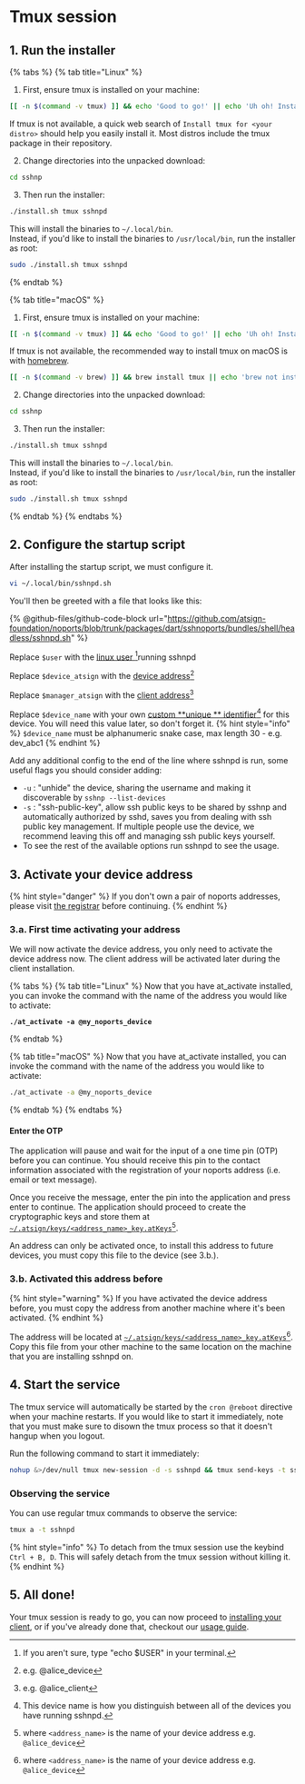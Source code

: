 # Tmux session

## 1. Run the installer

{% tabs %}
{% tab title="Linux" %}
1. First, ensure tmux is installed on your machine:

```sh
[[ -n $(command -v tmux) ]] && echo 'Good to go!' || echo 'Uh oh! Install tmux before continuing...'
```

If tmux is not available, a quick web search of `Install tmux for <your distro>` should help you easily install it. Most distros include the tmux package in their repository.

2. Change directories into the unpacked download:

```sh
cd sshnp
```

3. Then run the installer:

```sh
./install.sh tmux sshnpd
```

This will install the binaries to `~/.local/bin`.\
Instead, if you'd like to install the binaries to `/usr/local/bin`, run the installer as root:

```sh
sudo ./install.sh tmux sshnpd
```
{% endtab %}

{% tab title="macOS" %}
1. First, ensure tmux is installed on your machine:

```sh
[[ -n $(command -v tmux) ]] && echo 'Good to go!' || echo 'Uh oh! Install tmux before continuing...'
```

If tmux is not available, the recommended way to install tmux on macOS is with [homebrew](https://brew.sh).

```sh
[[ -n $(command -v brew) ]] && brew install tmux || echo 'brew not installed, first install brew at https://brew.sh, then run this command again.'
```

2. Change directories into the unpacked download:

```sh
cd sshnp
```

3. Then run the installer:

```sh
./install.sh tmux sshnpd
```

This will install the binaries to `~/.local/bin`.\
Instead, if you'd like to install the binaries to `/usr/local/bin`, run the installer as root:

```sh
sudo ./install.sh tmux sshnpd
```
{% endtab %}
{% endtabs %}

## 2. Configure the startup script

After installing the startup script, we must configure it.

```bash
vi ~/.local/bin/sshnpd.sh
```

You'll then be greeted with a file that looks like this:

{% @github-files/github-code-block url="https://github.com/atsign-foundation/noports/blob/trunk/packages/dart/sshnoports/bundles/shell/headless/sshnpd.sh" %}

Replace `$user` with the [linux user ](#user-content-fn-1)[^1]running sshnpd

Replace `$device_atsign` with the [device address](#user-content-fn-2)[^2]

Replace `$manager_atsign` with the [client address](#user-content-fn-3)[^3]

Replace `$device_name` with your own [custom **unique
** identifier](#user-content-fn-4)[^4] for this device. You will need this
value later, so don't forget it.
{% hint style="info" %}
`$device_name` must be alphanumeric snake case, max length 30 - e.g. dev_abc1
{% endhint %}

Add any additional config to the end of the line where sshnpd is run, some useful flags you should consider adding:

* `-u` : "unhide" the device, sharing the username and making it discoverable by `sshnp --list-devices`
* `-s` : "ssh-public-key", allow ssh public keys to be shared by sshnp and automatically authorized by sshd, saves you from dealing with ssh public key management. If multiple people use the device, we recommend leaving this off and managing ssh public keys yourself.
* To see the rest of the available options run sshnpd to see the usage.

## 3. Activate your device address

{% hint style="danger" %}
If you don't own a pair of noports addresses, please visit [the registrar](https://my.noports.com/no-ports-invite/14dayfreetrial) before continuing.
{% endhint %}

### 3.a. First time activating your address

We will now activate the device address, you only need to activate the device address now. The client address will be activated later during the client installation.

{% tabs %}
{% tab title="Linux" %}
Now that you have at\_activate installed, you can invoke the command with the name of the address you would like to activate:

<pre class="language-bash"><code class="lang-bash"><strong>./at_activate -a @my_noports_device
</strong></code></pre>
{% endtab %}

{% tab title="macOS" %}
Now that you have at\_activate installed, you can invoke the command with the name of the address you would like to activate:

```bash
./at_activate -a @my_noports_device
```
{% endtab %}
{% endtabs %}

#### Enter the OTP

The application will pause and wait for the input of a one time pin (OTP) before you can continue. You should receive this pin to the contact information associated with the registration of your noports address (i.e. email or text message).&#x20;

Once you receive the message, enter the pin into the application and press enter to continue. The application should proceed to create the cryptographic keys and store them at [`~/.atsign/keys/<address_name>_key.atKeys`](#user-content-fn-5)[^5].&#x20;

An address can only be activated once, to install this address to future devices, you must copy this file to the device (see 3.b.).

### 3.b. Activated this address before

{% hint style="warning" %}
If you have activated the device address before, you must copy the address from another machine where it's been activated.&#x20;
{% endhint %}

The address will be located at [`~/.atsign/keys/<address_name>_key.atKeys`](#user-content-fn-6)[^6]. Copy this file from your other machine to the same location on the machine that you are installing sshnpd on.

## 4. Start the service

The tmux service will automatically be started by the `cron @reboot` directive when your machine restarts. If you would like to start it immediately, note that you must make sure to disown the tmux process so that it doesn't hangup when you logout.

Run the following command to start it immediately:

```bash
nohup &>/dev/null tmux new-session -d -s sshnpd && tmux send-keys -t sshnpd $HOME/.local/bin/sshnpd.sh C-m
```

### Observing the service

You can use regular tmux commands to observe the service:

```bash
tmux a -t sshnpd
```

{% hint style="info" %}
To detach from the tmux session use the keybind `Ctrl + B, D`.  This will safely detach from the tmux session without killing it.
{% endhint %}

## 5. All done!

Your tmux session is ready to go, you can now proceed to [installing your client](../client-installation-sshnp.md), or if you've already done that, checkout our [usage guide](../../usage-guide/basic-usage/).

[^1]: If you aren't sure, type "echo $USER" in your terminal.

[^2]: e.g. @alice\_device

[^3]: e.g. @alice\_client

[^4]: This device name is how you distinguish between all of the devices you have running sshnpd.

[^5]: where `<address_name>` is the name of your device address e.g. `@alice_device`

[^6]: where `<address_name>` is the name of your device address e.g. `@alice_device`
